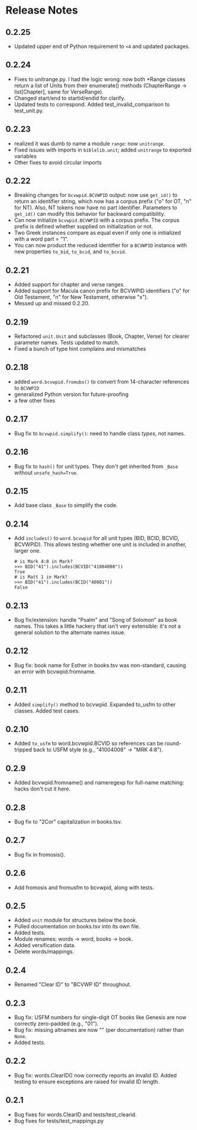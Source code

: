 # Release Notes

## 0.2.25

- Updated upper end of Python requirement to `<4` and updated
  packages.

## 0.2.24

- Fixes to unitrange.py. I had the logic wrong: now both *Range
  classes return a list of Units from their enumerate() methods
  (ChapterRange -> list[Chapter], same for VerseRange).
- Changed start/end to startid/endid for clarify.
- Updated tests to correspond. Added test_invalid_comparison to
  test_unit.py.

## 0.2.23

- realized it was dumb to name a module `range`: now `unitrange`.
- Fixed issues with imports in `biblelib.unit`; added `unitrange` to
  exported variables
- Other fixes to avoid circular imports


## 0.2.22

- Breaking changes for `bcvwpid.BCVWPID` output: now use `get_id()` to
  return an identifier string, which now has a corpus prefix ("o" for
  OT, "n" for NT). Also, NT tokens now have no part
  identifier. Parameters to `get_id()` can modify this behavior for
  backward compatibility.
- Can now initialize `bcvwpid.BCVWPID` with a corpus prefix. The
  corpus prefix is defined whether supplied on initialization or not.
- Two Greek instances compare as equal even if only one is initialized
  with a word part = "1".
- You can now product the reduced identifier for a `BCVWPID` instance
  with new properties `to_bid`, `to_bcid`, and `to_bcvid`.

## 0.2.21

- Added support for chapter and verse ranges.
- Added support for Macula canon prefix for BCVWPID identifiers ("o"
  for Old Testament, "n" for New Testament, otherwise "x").
- Messed up and missed 0.2.20.

## 0.2.19

- Refactored `unit.Unit` and subclasses (Book, Chapter, Verse) for
  clearer parameter names. Tests updated to match.
- Fixed a bunch of type hint complains and mismatches

## 0.2.18

- added `word.bcvwpid.fromubs()` to convert from 14-character
  references to `BCVWPID`
- generalized Python version for future-proofing
- a few other fixes

## 0.2.17

- Bug fix to `bcvwpid.simplify()`: need to handle class *types*, not names.

## 0.2.16

- Bug fix to `hash()` for unit types. They don't get inherited from
  `_Base` without `unsafe_hash=True`.

## 0.2.15

- Add base class `_Base` to simplify the code.

## 0.2.14

- Add `includes()` to `word.bcvwpid` for all unit types (BID, BCID,
  BCVID, BCVWPID). This allows testing whether one unit is included in
  another, larger one.

  ```
  # is Mark 4:8 in Mark?
  >>> BID("41").includes(BCVID("41004008"))
  True
  # is Matt 1 in Mark?
  >>> BID("41").includes(BCID("40001"))
  False
  ```

## 0.2.13

- Bug fix/extension: handle "Psalm" and "Song of Solomon" as book
  names. This takes a little hackery that isn't very extensible: it's
  not a general solution to the alternate names issue.

## 0.2.12

- Bug fix: book name for Esther in books.tsv was non-standard,
  causing an error with bcvwpid.fromname.

## 0.2.11

- Added `simplify()` method to bcvwpid. Expanded to_usfm to other
  classes. Added test cases.

## 0.2.10

- Added `to_usfm` to word.bcvwpid.BCVID so references can be
  round-tripped back to USFM style (e.g., "41004008" -> "MRK 4:8").

## 0.2.9

- Added bcvwpid.fromname() and nameregexp for full-name matching:
  hacks don't cut it here.

## 0.2.8

- Bug fix to "2Cor" capitalization in books.tsv.

## 0.2.7

- Bug fix in fromosis().

## 0.2.6

- Add fromosis and fromusfm to bcvwpid, along with tests.

## 0.2.5

- Added `unit` module for structures below the book.
- Pulled documentation on books.tsv into its own file.
- Added tests.
- Module renames: words -> word, books -> book.
- Added versification data.
- Delete words/mappings.

## 0.2.4

- Renamed "Clear ID" to "BCVWP ID" throughout.

## 0.2.3

- Bug fix: USFM numbers for single-digit OT books like Genesis are now
  correctly zero-padded (e.g., "01").
- Bug fix: missing altnames are now "" (per documentation) rather than `None`.
- Added tests.

## 0.2.2

- Bug fix: words.ClearID() now correctly reports an invalid ID. Added
  testing to ensure exceptions are raised for invalid ID length.

## 0.2.1

- Bug fixes for words.ClearID and tests/test_clearid.
- Bug fixes for tests/test_mappings.py
